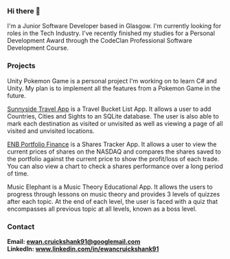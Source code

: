 ### Hi there 👋

I'm a Junior Software Developer based in Glasgow. I'm currently looking for roles in the Tech Industry. I've recently finished my studies for a Personal Development Award through the CodeClan Professional Software Development Course. 

### Projects

Unity Pokemon Game is a personal project I'm working on to learn C# and Unity. My plan is to implement all the features from a Pokemon Game in the future.

<a href=https://youtu.be/R3GZs2y-3nc>Sunnyside Travel App</a> is a Travel Bucket List App. It allows a user to add Countries, Cities and Sights to an SQLite database. The user is also able to mark each destination as visited or unvisited as well as viewing a page of all visited and unvisited locations.

<a href=https://youtu.be/ytmQLcLkD7w>ENB Portfolio Finance</a> is a Shares Tracker App. It allows a user to view the current prices of shares on the NASDAQ and compares the shares saved to the portfolio against the current price to show the profit/loss of each trade. You can also view a chart to check a shares performance over a long period of time. 

Music Elephant is a Music Theory Educational App. It allows the users to progress through lessons on music theory and provides 3 levels of quizzes after each topic. At the end of each level, the user is faced with a quiz that encompasses all previous topic at all levels, known as a boss level.

### Contact

<b>Email:<b> ewan.cruickshank91@googlemail.com<br>
<b>LinkedIn:<b> www.linkedin.com/in/ewancruickshank91

